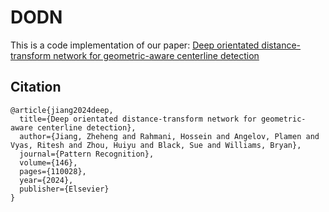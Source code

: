 # DODN
This is a code implementation of our paper: [Deep orientated distance-transform network for geometric-aware centerline detection ](https://www.sciencedirect.com/science/article/pii/S0031320323007252) 
## Citation
```text
@article{jiang2024deep,
  title={Deep orientated distance-transform network for geometric-aware centerline detection},
  author={Jiang, Zheheng and Rahmani, Hossein and Angelov, Plamen and Vyas, Ritesh and Zhou, Huiyu and Black, Sue and Williams, Bryan},
  journal={Pattern Recognition},
  volume={146},
  pages={110028},
  year={2024},
  publisher={Elsevier}
}

